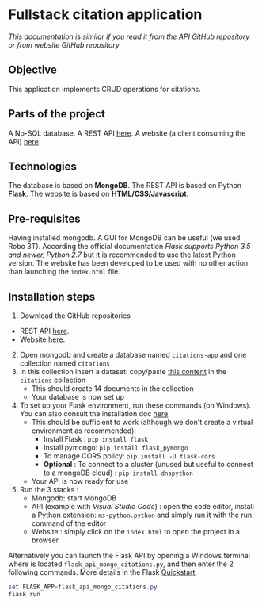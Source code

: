 # Fullstack citation application

*This documentation is similar if you read it from the API GitHub repository or from website GitHub repository*

## Objective 

This application implements CRUD operations for citations.

## Parts of the project

A No-SQL database.
A REST API [here](https://github.com/Alexandrp2/Project_Citations_PythonFlaskAPI).
A website (a client consuming the API) [here](https://github.com/Alexandrp2/Project_Citations_WebSite).

## Technologies

The database is based on **MongoDB**.
The REST API is based on Python **Flask**.
The website is based on **HTML/CSS/Javascript**.

## Pre-requisites

Having installed mongodb. A GUI for MongoDB can be useful (we used Robo 3T).
According the official documentation *Flask supports Python 3.5 and newer, Python 2.7* but it is recommended to use the latest Python version.
The website has been developed to be used with no other action than launching the `index.html` file.

## Installation steps

1. Download the GitHub repositories
 * REST API [here](https://github.com/Alexandrp2/Project_Citations_PythonFlaskAPI).
 * Website [here](https://github.com/Alexandrp2/Project_Citations_WebSite).
2. Open mongodb and create a database named `citations-app` and one collection named `citations`
3. In this collection insert a dataset: copy/paste [this content](https://github.com/Alexandrp2/Project_Citations_PythonFlaskAPI/blob/master/mongoInitCollection) in the `citations` collection
    * This should create 14 documents in the collection
    * Your database is now set up
4. To set up your Flask environment, run these commands (on Windows). You can also consult the installation doc [here](https://flask.palletsprojects.com/en/1.1.x/installation/#installation).
    * This should be sufficient to work (although we don't create a virtual environment as recommended):
       * Install Flask : ```pip install flask```
       * Install pymongo: ```pip install flask_pymongo```
       * To manage CORS policy: ```pip install -U flask-cors```
       * **Optional** : To connect to a cluster (unused but useful to connect to a mongoDB cloud) : ```pip install dnspython```
    * Your API is now ready for use
5. Run the 3 stacks :
    * Mongodb: start MongoDB
    * API (example with *Visual Studio Code*) : open the code editor, install a Python extension: `ms-python.python` and simply run it with the run command of the editor
    * Website : simply click on the `index.html` to open the project in a browser

Alternatively you can launch the Flask API by opening a Windows terminal where is located `flask_api_mongo_citations.py`, and then enter the 2 following commands.
More details in the Flask [Quickstart](https://flask.palletsprojects.com/en/1.1.x/quickstart/). 
```PowerShell
set FLASK_APP=flask_api_mongo_citations.py
flask run
```